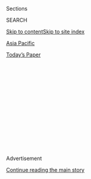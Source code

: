 <div id="app">

<div>

<div>

<div>

<div class="NYTAppHideMasthead css-1q2w90k e1suatyy0">

<div class="section css-ui9rw0 e1suatyy2">

<div class="css-eph4ug er09x8g0">

<div class="css-6n7j50">

</div>

<span class="css-1dv1kvn">Sections</span>

<div class="css-10488qs">

<span class="css-1dv1kvn">SEARCH</span>

</div>

[Skip to content](#site-content)[Skip to site index](#site-index)

</div>

<div id="masthead-section-label" class="css-1wr3we4 eaxe0e00">

[Asia
Pacific](https://www.nytimes3xbfgragh.onion/section/world/asia)

</div>

<div class="css-10698na e1huz5gh0">

</div>

</div>

<div id="masthead-bar-one" class="section hasLinks css-15hmgas e1csuq9d3">

<div class="css-uqyvli e1csuq9d0">

</div>

<div class="css-1uqjmks e1csuq9d1">

</div>

<div class="css-9e9ivx">

[](https://myaccount.nytimes3xbfgragh.onion/auth/login?response_type=cookie&client_id=vi)

</div>

<div class="css-1bvtpon e1csuq9d2">

[Today’s
Paper](https://www.nytimes3xbfgragh.onion/section/todayspaper)

</div>

</div>

</div>

</div>

<div data-aria-hidden="false">

<div id="site-content" data-role="main">

<div>

<div class="css-1aor85t" style="opacity:0.000000001;z-index:-1;visibility:hidden">

<div class="css-1hqnpie">

<div class="css-epjblv">

<span class="css-17xtcya">[Asia
Pacific](/section/world/asia)</span><span class="css-x15j1o">|</span><span class="css-fwqvlz">U.S.
Limits Chinese Staff at News Agencies Controlled by
Beijing</span>

</div>

<div class="css-k008qs">

<div class="css-1iwv8en">

<span class="css-18z7m18"></span>

<div>

</div>

</div>

<span class="css-1n6z4y">https://nyti.ms/2VFyo7M</span>

<div class="css-1705lsu">

<div class="css-4xjgmj">

<div class="css-4skfbu" data-role="toolbar" data-aria-label="Social Media Share buttons, Save button, and Comments Panel with current comment count" data-testid="share-tools">

  - 
  - 
  - 
  - 
    
    <div class="css-6n7j50">
    
    </div>

  - 

</div>

</div>

</div>

</div>

</div>

</div>

<div id="NYT_TOP_BANNER_REGION" class="css-13pd83m">

</div>

<div id="top-wrapper" class="css-1sy8kpn">

<div id="top-slug" class="css-l9onyx">

Advertisement

</div>

[Continue reading the main
story](#after-top)

<div class="ad top-wrapper" style="text-align:center;height:100%;display:block;min-height:250px">

<div id="top" class="place-ad" data-position="top" data-size-key="top">

</div>

</div>

<div id="after-top">

</div>

</div>

<div>

<div id="sponsor-wrapper" class="css-1hyfx7x">

<div id="sponsor-slug" class="css-19vbshk">

Supported by

</div>

[Continue reading the main
story](#after-sponsor)

<div id="sponsor" class="ad sponsor-wrapper" style="text-align:center;height:100%;display:block">

</div>

<div id="after-sponsor">

</div>

</div>

<div class="css-186x18t">

</div>

<div class="css-1vkm6nb ehdk2mb0">

# U.S. Limits Chinese Staff at News Agencies Controlled by Beijing

</div>

The new rule could effectively force 60 Chinese citizens to leave the
United States in a tit-for-tat campaign between Washington and Beijing
that has caught journalists in the crossfire.

<div class="css-79elbk" data-testid="photoviewer-wrapper">

<div class="css-z3e15g" data-testid="photoviewer-wrapper-hidden">

</div>

<div class="css-1a48zt4 ehw59r15" data-testid="photoviewer-children">

![<span class="css-16f3y1r e13ogyst0" data-aria-hidden="true">The
newsroom at Xinhua’s North American headquarters in New
York.</span><span class="css-cnj6d5 e1z0qqy90" itemprop="copyrightHolder"><span class="css-1ly73wi e1tej78p0">Credit...</span><span><span>Chang
W. Lee/The New York
Times</span></span></span>](https://static01.graylady3jvrrxbe.onion/images/2020/03/02/us/politics/02dc-chinamedia/merlin_45526087_60b02d26-c369-434b-bd15-1af32dc24279-articleLarge.jpg?quality=75&auto=webp&disable=upscale)

</div>

</div>

<div class="css-18e8msd">

<div class="css-pdw9fk epjyd6m0">

<div class="css-1txwxcy ey68jwv0" data-aria-hidden="true">

[![Lara
Jakes](https://static01.graylady3jvrrxbe.onion/images/2019/07/25/reader-center/author-lara-jakes/author-lara-jakes-thumbLarge.png
"Lara Jakes")](https://www.nytimes3xbfgragh.onion/by/lara-jakes)[![Marc
Tracy](https://static01.graylady3jvrrxbe.onion/images/2018/02/20/multimedia/author-marc-tracy/author-marc-tracy-thumbLarge.jpg
"Marc Tracy")](https://www.nytimes3xbfgragh.onion/by/marc-tracy)

</div>

<div class="css-1baulvz">

By [<span class="css-1baulvz" itemprop="name">Lara
Jakes</span>](https://www.nytimes3xbfgragh.onion/by/lara-jakes) and
[<span class="css-1baulvz last-byline" itemprop="name">Marc
Tracy</span>](https://www.nytimes3xbfgragh.onion/by/marc-tracy)

</div>

</div>

  - 
    
    <div class="css-ld3wwf e16638kd2">
    
    March 2,
    2020
    
    </div>

  - 
    
    <div class="css-4xjgmj">
    
    <div class="css-d8bdto" data-role="toolbar" data-aria-label="Social Media Share buttons, Save button, and Comments Panel with current comment count" data-testid="share-tools">
    
      - 
      - 
      - 
      - 
        
        <div class="css-6n7j50">
        
        </div>
    
      - 
    
    </div>
    
    </div>

</div>

<div class="css-mdjrty">

[阅读简体中文版](https://cn.nytimes3xbfgragh.onion/usa/20200303/china-journalists-diplomats-expulsion/ "Read in Simplified Chinese")[閱讀繁體中文版](https://cn.nytimes3xbfgragh.onion/usa/20200303/china-journalists-diplomats-expulsion/zh-hant/ "Read in Traditional Chinese")

</div>

</div>

<div class="section meteredContent css-1r7ky0e" name="articleBody" itemprop="articleBody">

<div class="css-1fanzo5 StoryBodyCompanionColumn">

<div class="css-53u6y8">

WASHINGTON — The Trump administration on Monday limited to 100 the
number of Chinese citizens who may work in the United States for five
state-controlled Chinese news organizations. The decision is expected to
escalate tensions between Washington and Beijing in a diplomatic feud
that has caught journalists in the crossfire.

The State Department insisted that it was not expelling Chinese
journalists, [a step that Beijing
took](https://www.nytimes3xbfgragh.onion/2020/02/19/business/media/china-wall-street-journal.html)
last month against three Wall Street Journal reporters — the first time
foreign correspondents had been ordered to leave China since 1998.

But the new limits could, in effect, force Chinese citizens to leave if
their visas allowing them to work in the United States are tied to the
news organizations that must now choose which employees will remain on
assignment in the United States.

In a statement, Secretary of State Mike Pompeo said the United States
would not restrict the content of what the five organizations report — a
contrast to what he described as increased surveillance, harassment and
intimidation of foreign journalists in China.

</div>

</div>

<div class="css-1fanzo5 StoryBodyCompanionColumn">

<div class="css-53u6y8">

“Our goal is reciprocity,” Mr. Pompeo said. “As we have done in other
areas of the U.S.-China relationship, we seek to establish a
long-overdue level playing field. It is our hope that this action will
spur Beijing to adopt a more fair and reciprocal approach to U.S. and
other foreign press in China.”

It was the latest in the tit-for-tat statecraft that has become a
hallmark of the strategic rivalry between the United States and China,
encompassing
[trade](https://www.nytimes3xbfgragh.onion/2020/01/15/business/economy/china-trade-deal.html),
[military](https://www.nytimes3xbfgragh.onion/2020/02/11/world/asia/philippines-united-states-duterte.html)
and
[cybersecurity](https://www.nytimes3xbfgragh.onion/2020/02/10/us/politics/equifax-hack-china.html)
confrontations, [tensions over human
rights](https://www.nytimes3xbfgragh.onion/interactive/2019/11/16/world/asia/china-xinjiang-documents.html)
and the [coronavirus
epidemic](https://www.nytimes3xbfgragh.onion/2020/02/18/world/asia/china-coronavirus.html).

In an episode last fall, the Trump administration [expelled two Chinese
officials](https://www.nytimes3xbfgragh.onion/2019/12/15/world/asia/us-china-spies.html)
who trespassed on an important military base in Virginia, evading the
authorities until fire trucks blocked their car. People close to China’s
embassy in Washington described it as an accident by officials who got
lost while sightseeing.

The restriction announced on Monday applies only to Chinese citizens
working at five news organizations that the State Department deemed
propaganda outlets controlled by the government in Beijing. It requires
the five organizations — Xinhua, CGTN, China Radio, China Daily and
People’s Daily — to limit the number of Chinese employees in the United
States to 100, collectively. More than half — 59 — have been allocated
to [Xinhua](https://www.facebookcorewwwi.onion/XinhuaNewsAgency/),
China’s official news agency.

Currently, about 160 Chinese citizens work in the United States for
those news outlets, meaning that 60 must either leave by the time the
new policy takes effect on March 13 or ensure they have a visa that will
allow them to stay.

</div>

</div>

<div class="css-1fanzo5 StoryBodyCompanionColumn">

<div class="css-53u6y8">

Senior State Department officials said the five organizations would have
broad authority to decide who on staff — whether journalists, managers
or other employees — would remain. The officials said the move was not a
result of any specific information or content that the five
organizations have published or broadcast.

Instead, two senior State Department officials said, the new limits seek
to punish Beijing for what they described as systematic stifling of
press freedoms against foreign reporters in China. The two officials
briefed reporters on condition of anonymity as required under State
Department protocol. Separately, a senior official said the Trump
administration might soon limit how long the media visas allow Chinese
journalists to stay in the United States.

The State Department officials would not discuss what steps China might
take in retaliation.

Beyond the expulsions of the Journal reporters, the Chinese government
has repeatedly allowed the visas of foreign correspondents whose work is
perceived as unfriendly to lapse, forcing them to leave the country.

A report released Monday by the Foreign Correspondents’ Club of China
pointed to another Wall Street Journal journalist who in the past year
was in effect forced to leave. He had written about potential ties
between organized crime and a cousin of President Xi Jinping of China.

The report said that in at least five other cases, the Chinese
government had similarly declined to renew resident journalists’
long-term visas. Reporters formerly from Al Jazeera English and The
Guardian confirmed to The New York Times that the government had
declined to grant them new visas, without explanation, ending for all
intents and purposes their careers as journalists in China.

The journalists’ report, titled “Control, Halt, Delete: Reporting in
China Under Threat of Expulsion,” also focused on what it characterized
as a ramped-up practice of issuing truncated long-term visas — ones that
must be renewed after a short period in an onerous process that also
implicates visa-holders’ family members in the country. The report
called this a means of harassing journalists and sending the
not-so-subtle message that the Chinese government was displeased with
their reporting, whether it concerned Mr. Xi, protests in Hong Kong or
the treatment of ethnic minorities.

In all, the report concluded, at least a dozen correspondents received
visas for six months or less in 2019, compared with five the year
before. The standard length for a long-term journalist visa in China,
known as a J-1, is one year.

</div>

</div>

<div class="css-1fanzo5 StoryBodyCompanionColumn">

<div class="css-53u6y8">

“Chinese authorities are using visas as weapons against the foreign
press like never before, expanding their deployment of a longtime
intimidation tactic as working conditions for foreign journalists in
China severely deteriorated in 2019,” said the report, which was based
on a survey of more than 100 journalists in China from 25 countries.

Frédéric Lemaître, a China-based correspondent for the French newspaper
Le Monde, said he was on his second consecutive three-month visa after
he wrote a series about Mr. Xi. Mr. Lemaître said an official in the
press office of the Ministry of Foreign Affairs had told him, “You are
our guest, and in China, guests must respect the host.”

About 100 American journalists are currently working in China for U.S.
and other foreign news organizations, State Department officials said.
By comparison, the United States issued 425 media visas to Chinese
journalists and their families in 2019 alone.

At a daily news conference on Tuesday, a spokesman for China’s Foreign
Ministry, Zhao Lijian, responded to the restrictions announced Monday,
accusing the United States of unwarranted prejudice against the Chinese
news media.

Mr. Zhao took exception with Mr. Pompeo’s stated goal of reciprocity,
saying that there were fewer Chinese media organizations operating in
the United States than vice versa, and that visas issued to Chinese
journalists for the United States were more restrictive than those
granted to U.S. reporters in China.

“The United States says reciprocity every time when it opens its mouth,
it is essentially prejudice, discrimination, and exclusion against the
Chinese media,” Mr. Zhao said. “It was the United States that broke the
rules of the game first,” he added.

While the Foreign Ministry formally oversees foreign journalists,
accreditation decisions appear to involve other arms of the government,
including security and propaganda agencies. The decision to expel the
Journal reporters was unlikely to have been made solely by the ministry.

</div>

</div>

<div class="css-1fanzo5 StoryBodyCompanionColumn">

<div class="css-53u6y8">

China expelled the Journal reporters the day after the State Department
[declared that it
would](https://www.nytimes3xbfgragh.onion/2020/02/18/world/asia/china-media-trump.html)
officially treat the five Chinese news agencies as foreign government
functionaries and therefore subject to similar rules and restrictions as
diplomats stationed in the United States.

In announcing the expulsions, a Foreign Ministry spokesman cited a
controversial headline to an opinion article in the Journal from last
month that had referred to China as the “Real Sick Man of Asia.” The
article criticized China’s response to the coronavirus outbreak.

Lara Jakes reported from Washington and Marc Tracy from New York. Claire
Fu contributed research from Beijing.

</div>

</div>

<div>

</div>

</div>

<div>

</div>

<div>

</div>

<div>

</div>

<div>

<div id="bottom-wrapper" class="css-1ede5it">

<div id="bottom-slug" class="css-l9onyx">

Advertisement

</div>

[Continue reading the main
story](#after-bottom)

<div id="bottom" class="ad bottom-wrapper" style="text-align:center;height:100%;display:block;min-height:90px">

</div>

<div id="after-bottom">

</div>

</div>

</div>

</div>

</div>

## Site Index

<div>

</div>

## Site Information Navigation

  - [© <span>2020</span> <span>The New York Times
    Company</span>](https://help.nytimes3xbfgragh.onion/hc/en-us/articles/115014792127-Copyright-notice)

<!-- end list -->

  - [NYTCo](https://www.nytco.com/)
  - [Contact
    Us](https://help.nytimes3xbfgragh.onion/hc/en-us/articles/115015385887-Contact-Us)
  - [Work with us](https://www.nytco.com/careers/)
  - [Advertise](https://nytmediakit.com/)
  - [T Brand Studio](http://www.tbrandstudio.com/)
  - [Your Ad
    Choices](https://www.nytimes3xbfgragh.onion/privacy/cookie-policy#how-do-i-manage-trackers)
  - [Privacy](https://www.nytimes3xbfgragh.onion/privacy)
  - [Terms of
    Service](https://help.nytimes3xbfgragh.onion/hc/en-us/articles/115014893428-Terms-of-service)
  - [Terms of
    Sale](https://help.nytimes3xbfgragh.onion/hc/en-us/articles/115014893968-Terms-of-sale)
  - [Site
    Map](https://spiderbites.nytimes3xbfgragh.onion)
  - [Help](https://help.nytimes3xbfgragh.onion/hc/en-us)
  - [Subscriptions](https://www.nytimes3xbfgragh.onion/subscription?campaignId=37WXW)

</div>

</div>

</div>

</div>
